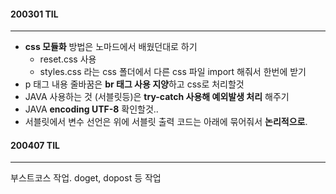 #### 200301 TIL

---

- **css 모듈화** 방법은 노마드에서 배웠던대로 하기
  - reset.css 사용
  - styles.css 라는 css 폴더에서 다른 css 파일 import 해줘서 한번에 받기
- p 태그 내용 줄바꿈은 **br 태그 사용 지양**하고 css로 처리할것
- JAVA 사용하는 것 (서블릿등)은 **try-catch 사용해 예외발생 처리** 해주기
- JAVA **encoding UTF-8** 확인할것..
- 서블릿에서 변수 선언은 위에 서블릿 출력 코드는 아래에 묶어줘서 **논리적으로**.



#### 200407  TIL

---

부스트코스 작업. doget, dopost 등 작업
